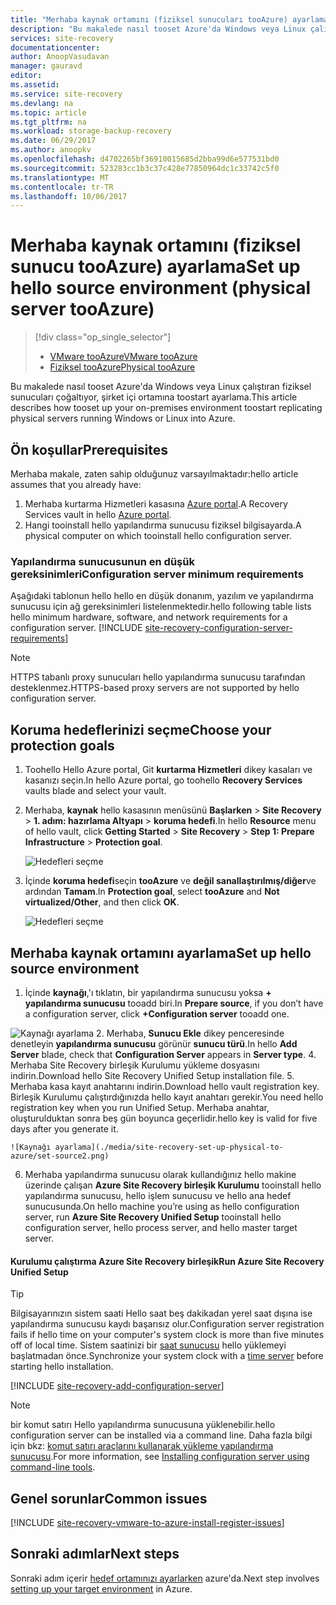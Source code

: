 ```yaml
---
title: "Merhaba kaynak ortamını (fiziksel sunucuları tooAzure) ayarlama | Microsoft Docs"
description: "Bu makalede nasıl tooset Azure'da Windows veya Linux çalıştıran fiziksel sunucuları çoğaltıyor, şirket içi ortamına toostart ayarlama."
services: site-recovery
documentationcenter: 
author: AnoopVasudavan
manager: gauravd
editor: 
ms.assetid: 
ms.service: site-recovery
ms.devlang: na
ms.topic: article
ms.tgt_pltfrm: na
ms.workload: storage-backup-recovery
ms.date: 06/29/2017
ms.author: anoopkv
ms.openlocfilehash: d4702265bf36910015685d2bba99d6e577531bd0
ms.sourcegitcommit: 523283cc1b3c37c428e77850964dc1c33742c5f0
ms.translationtype: MT
ms.contentlocale: tr-TR
ms.lasthandoff: 10/06/2017
---
```

# <a name="set-up-hello-source-environment-physical-server-tooazure"></a><span data-ttu-id="3bb8c-103">Merhaba kaynak ortamını (fiziksel sunucu tooAzure) ayarlama</span><span class="sxs-lookup"><span data-stu-id="3bb8c-103">Set up hello source environment (physical server tooAzure)</span></span>
> [!div class="op_single_selector"]
> * [<span data-ttu-id="3bb8c-104">VMware tooAzure</span><span class="sxs-lookup"><span data-stu-id="3bb8c-104">VMware tooAzure</span></span>](./site-recovery-set-up-vmware-to-azure.md)
> * [<span data-ttu-id="3bb8c-105">Fiziksel tooAzure</span><span class="sxs-lookup"><span data-stu-id="3bb8c-105">Physical tooAzure</span></span>](./site-recovery-set-up-physical-to-azure.md)

<span data-ttu-id="3bb8c-106">Bu makalede nasıl tooset Azure'da Windows veya Linux çalıştıran fiziksel sunucuları çoğaltıyor, şirket içi ortamına toostart ayarlama.</span><span class="sxs-lookup"><span data-stu-id="3bb8c-106">This article describes how tooset up your on-premises environment toostart replicating physical servers running Windows or Linux into Azure.</span></span>

## <a name="prerequisites"></a><span data-ttu-id="3bb8c-107">Ön koşullar</span><span class="sxs-lookup"><span data-stu-id="3bb8c-107">Prerequisites</span></span>

<span data-ttu-id="3bb8c-108">Merhaba makale, zaten sahip olduğunuz varsayılmaktadır:</span><span class="sxs-lookup"><span data-stu-id="3bb8c-108">hello article assumes that you already have:</span></span>
1. <span data-ttu-id="3bb8c-109">Merhaba kurtarma Hizmetleri kasasına [Azure portal](http://portal.azure.com "Azure portal").</span><span class="sxs-lookup"><span data-stu-id="3bb8c-109">A Recovery Services vault in hello [Azure portal](http://portal.azure.com "Azure portal").</span></span>
3. <span data-ttu-id="3bb8c-110">Hangi tooinstall hello yapılandırma sunucusu fiziksel bilgisayarda.</span><span class="sxs-lookup"><span data-stu-id="3bb8c-110">A physical computer on which tooinstall hello configuration server.</span></span>

### <a name="configuration-server-minimum-requirements"></a><span data-ttu-id="3bb8c-111">Yapılandırma sunucusunun en düşük gereksinimleri</span><span class="sxs-lookup"><span data-stu-id="3bb8c-111">Configuration server minimum requirements</span></span>
<span data-ttu-id="3bb8c-112">Aşağıdaki tablonun hello hello en düşük donanım, yazılım ve yapılandırma sunucusu için ağ gereksinimleri listelenmektedir.</span><span class="sxs-lookup"><span data-stu-id="3bb8c-112">hello following table lists hello minimum hardware, software, and network requirements for a configuration server.</span></span>
[!INCLUDE [site-recovery-configuration-server-requirements](../../includes/site-recovery-configuration-and-scaleout-process-server-requirements.md)]

> [!NOTE]
> <span data-ttu-id="3bb8c-113">HTTPS tabanlı proxy sunucuları hello yapılandırma sunucusu tarafından desteklenmez.</span><span class="sxs-lookup"><span data-stu-id="3bb8c-113">HTTPS-based proxy servers are not supported by hello configuration server.</span></span>

## <a name="choose-your-protection-goals"></a><span data-ttu-id="3bb8c-114">Koruma hedeflerinizi seçme</span><span class="sxs-lookup"><span data-stu-id="3bb8c-114">Choose your protection goals</span></span>

1. <span data-ttu-id="3bb8c-115">Toohello Hello Azure portal, Git **kurtarma Hizmetleri** dikey kasaları ve kasanızı seçin.</span><span class="sxs-lookup"><span data-stu-id="3bb8c-115">In hello Azure portal, go toohello **Recovery Services** vaults blade and select your vault.</span></span>
2. <span data-ttu-id="3bb8c-116">Merhaba, **kaynak** hello kasasının menüsünü **Başlarken** > **Site Recovery** > **1. adım: hazırlama Altyapı** > **koruma hedefi**.</span><span class="sxs-lookup"><span data-stu-id="3bb8c-116">In hello **Resource** menu of hello vault, click **Getting Started** > **Site Recovery** > **Step 1: Prepare Infrastructure** > **Protection goal**.</span></span>

    ![Hedefleri seçme](./media/site-recovery-set-up-physical-to-azure/choose-goals.png)
3. <span data-ttu-id="3bb8c-118">İçinde **koruma hedefi**seçin **tooAzure** ve **değil sanallaştırılmış/diğer**ve ardından **Tamam**.</span><span class="sxs-lookup"><span data-stu-id="3bb8c-118">In **Protection goal**, select **tooAzure** and **Not virtualized/Other**, and then click **OK**.</span></span>

    ![Hedefleri seçme](./media/site-recovery-set-up-physical-to-azure/physical-protection-goal.PNG)

## <a name="set-up-hello-source-environment"></a><span data-ttu-id="3bb8c-120">Merhaba kaynak ortamını ayarlama</span><span class="sxs-lookup"><span data-stu-id="3bb8c-120">Set up hello source environment</span></span>

1. <span data-ttu-id="3bb8c-121">İçinde **kaynağı**,'ı tıklatın, bir yapılandırma sunucusu yoksa **+ yapılandırma sunucusu** tooadd biri.</span><span class="sxs-lookup"><span data-stu-id="3bb8c-121">In **Prepare source**, if you don’t have a configuration server, click **+Configuration server** tooadd one.</span></span>

  ![Kaynağı ayarlama](./media/site-recovery-set-up-physical-to-azure/plus-config-srv.png)
2. <span data-ttu-id="3bb8c-123">Merhaba, **Sunucu Ekle** dikey penceresinde denetleyin **yapılandırma sunucusu** görünür **sunucu türü**.</span><span class="sxs-lookup"><span data-stu-id="3bb8c-123">In hello **Add Server** blade, check that **Configuration Server** appears in **Server type**.</span></span>
4. <span data-ttu-id="3bb8c-124">Merhaba Site Recovery birleşik Kurulumu yükleme dosyasını indirin.</span><span class="sxs-lookup"><span data-stu-id="3bb8c-124">Download hello Site Recovery Unified Setup installation file.</span></span>
5. <span data-ttu-id="3bb8c-125">Merhaba kasa kayıt anahtarını indirin.</span><span class="sxs-lookup"><span data-stu-id="3bb8c-125">Download hello vault registration key.</span></span> <span data-ttu-id="3bb8c-126">Birleşik Kurulumu çalıştırdığınızda hello kayıt anahtarı gerekir.</span><span class="sxs-lookup"><span data-stu-id="3bb8c-126">You need hello registration key when you run Unified Setup.</span></span> <span data-ttu-id="3bb8c-127">Merhaba anahtar, oluşturulduktan sonra beş gün boyunca geçerlidir.</span><span class="sxs-lookup"><span data-stu-id="3bb8c-127">hello key is valid for five days after you generate it.</span></span>

    ![Kaynağı ayarlama](./media/site-recovery-set-up-physical-to-azure/set-source2.png)
6. <span data-ttu-id="3bb8c-129">Merhaba yapılandırma sunucusu olarak kullandığınız hello makine üzerinde çalışan **Azure Site Recovery birleşik Kurulumu** tooinstall hello yapılandırma sunucusu, hello işlem sunucusu ve hello ana hedef sunucusunda.</span><span class="sxs-lookup"><span data-stu-id="3bb8c-129">On hello machine you’re using as hello configuration server, run **Azure Site Recovery Unified Setup** tooinstall hello configuration server, hello process server, and hello master target server.</span></span>

#### <a name="run-azure-site-recovery-unified-setup"></a><span data-ttu-id="3bb8c-130">Kurulumu çalıştırma Azure Site Recovery birleşik</span><span class="sxs-lookup"><span data-stu-id="3bb8c-130">Run Azure Site Recovery Unified Setup</span></span>

> [!TIP]
> <span data-ttu-id="3bb8c-131">Bilgisayarınızın sistem saati Hello saat beş dakikadan yerel saat dışına ise yapılandırma sunucusu kaydı başarısız olur.</span><span class="sxs-lookup"><span data-stu-id="3bb8c-131">Configuration server registration fails if hello time on your computer's system clock is more than five minutes off of local time.</span></span> <span data-ttu-id="3bb8c-132">Sistem saatinizi bir [saat sunucusu](https://technet.microsoft.com/windows-server-docs/identity/ad-ds/get-started/windows-time-service/windows-time-service) hello yüklemeyi başlatmadan önce.</span><span class="sxs-lookup"><span data-stu-id="3bb8c-132">Synchronize your system clock with a [time server](https://technet.microsoft.com/windows-server-docs/identity/ad-ds/get-started/windows-time-service/windows-time-service) before starting hello installation.</span></span>

[!INCLUDE [site-recovery-add-configuration-server](../../includes/site-recovery-add-configuration-server.md)]

> [!NOTE]
> <span data-ttu-id="3bb8c-133">bir komut satırı Hello yapılandırma sunucusuna yüklenebilir.</span><span class="sxs-lookup"><span data-stu-id="3bb8c-133">hello configuration server can be installed via a command line.</span></span> <span data-ttu-id="3bb8c-134">Daha fazla bilgi için bkz: [komut satırı araçlarını kullanarak yükleme yapılandırma sunucusu](http://aka.ms/installconfigsrv).</span><span class="sxs-lookup"><span data-stu-id="3bb8c-134">For more information, see [Installing configuration server using command-line tools](http://aka.ms/installconfigsrv).</span></span>


## <a name="common-issues"></a><span data-ttu-id="3bb8c-135">Genel sorunlar</span><span class="sxs-lookup"><span data-stu-id="3bb8c-135">Common issues</span></span>

[!INCLUDE [site-recovery-vmware-to-azure-install-register-issues](../../includes/site-recovery-vmware-to-azure-install-register-issues.md)]


## <a name="next-steps"></a><span data-ttu-id="3bb8c-136">Sonraki adımlar</span><span class="sxs-lookup"><span data-stu-id="3bb8c-136">Next steps</span></span>

<span data-ttu-id="3bb8c-137">Sonraki adım içerir [hedef ortamınızı ayarlarken](./site-recovery-prepare-target-physical-to-azure.md) azure'da.</span><span class="sxs-lookup"><span data-stu-id="3bb8c-137">Next step involves [setting up your target environment](./site-recovery-prepare-target-physical-to-azure.md) in Azure.</span></span>
